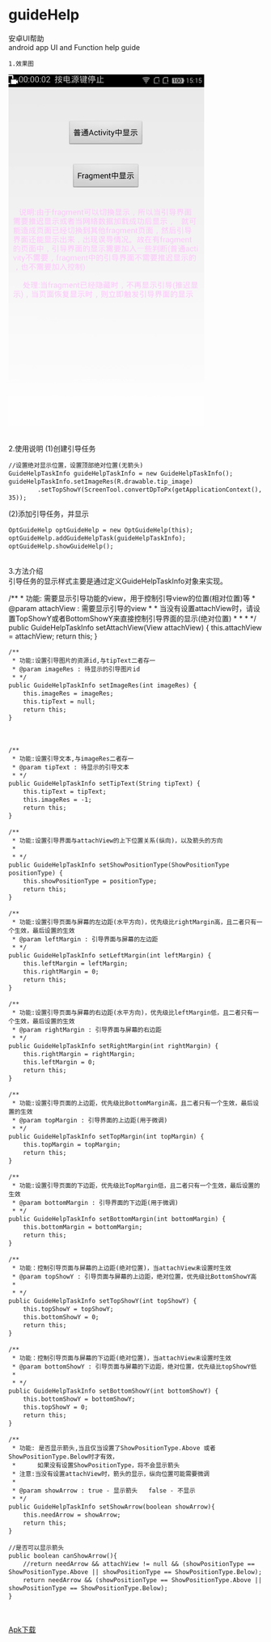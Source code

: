 # guideHelp  
安卓UI帮助  
android app UI and Function help guide  

<!-- (注释掉本行及多行,注释格式1) -->
<!-- 换行用</br>或者行末2空格加回车 -->

`1.效果图`

<!-- ![图1](https://github.com/AndBird/guideHelp/blob/master/screenImage/Screenshot1.png) 

 ![图2](https://github.com/AndBird/guideHelp/blob/master/screenImage/Screenshot2.png) 
  
 ![图3](https://github.com/AndBird/guideHelp/blob/master/screenImage/Screenshot3.png) 
 
 [图4](https://github.com/AndBird/guideHelp/blob/master/screenImage/Screenshot4.png "logo") -->
 
 ![Gif演示](https://github.com/AndBird/guideHelp/blob/master/screenImage/Animation.gif "Gif演示")
 
 
 </br>
 2.使用说明  
 (1)创建引导任务
  
    //设置绝对显示位置，设置顶部绝对位置(无箭头)
    GuideHelpTaskInfo guideHelpTaskInfo = new GuideHelpTaskInfo();
    guideHelpTaskInfo.setImageRes(R.drawable.tip_image)
            .setTopShowY(ScreenTool.convertDpToPx(getApplicationContext(), 35));

(2)添加引导任务，并显示

    OptGuideHelp optGuideHelp = new OptGuideHelp(this);
    optGuideHelp.addGuideHelpTask(guideHelpTaskInfo);
    optGuideHelp.showGuideHelp();
 

</br> 
3.方法介绍</br>
引导任务的显示样式主要是通过定义GuideHelpTaskInfo对象来实现。

/**
	 * 功能: 需要显示引导功能的view，用于控制引导view的位置(相对位置)等
	 * @param attachView : 需要显示引导的view
	 * 
	 * 当没有设置attachView时，请设置TopShowY或者BottomShowY来直接控制引导界面的显示(绝对位置)
	 * 
	 * 
	 * */
	public GuideHelpTaskInfo setAttachView(View attachView) {
		this.attachView = attachView;
		return this;
	}
	
	/**
	 * 功能:设置引导图片的资源id,与tipText二者存一
	 * @param imageRes : 待显示的引导图片id
	 * */
	public GuideHelpTaskInfo setImageRes(int imageRes) {
		this.imageRes = imageRes;
		this.tipText = null;
		return this;
	}
	
	
	
	/**
	 * 功能:设置引导文本,与imageRes二者存一
	 * @param tipText : 待显示的引导文本
	 * */
	public GuideHelpTaskInfo setTipText(String tipText) {
		this.tipText = tipText;
		this.imageRes = -1;
		return this;
	}

	/**
	 * 功能:设置引导界面与attachView的上下位置关系(纵向)，以及箭头的方向
	 * 
	 * */
	public GuideHelpTaskInfo setShowPositionType(ShowPositionType positionType) {
		this.showPositionType = positionType;
		return this;
	}
	
	/**
	 * 功能:设置引导页面与屏幕的左边距(水平方向)，优先级比rightMargin高，且二者只有一个生效，最后设置的生效
	 * @param leftMargin : 引导界面与屏幕的左边距
	 * */
	public GuideHelpTaskInfo setLeftMargin(int leftMargin) {
		this.leftMargin = leftMargin;
		this.rightMargin = 0;
		return this;
	}
	
	/**
	 * 功能:设置引导页面与屏幕的右边距(水平方向)，优先级比leftMargin低，且二者只有一个生效，最后设置的生效
	 * @param rightMargin : 引导界面与屏幕的右边距
	 * */
	public GuideHelpTaskInfo setRightMargin(int rightMargin) {
		this.rightMargin = rightMargin;
		this.leftMargin = 0;
		return this;
	}
	
	/**
	 * 功能:设置引导页面的上边距，优先级比BottomMargin高，且二者只有一个生效，最后设置的生效
	 * @param topMargin : 引导界面的上边距(用于微调)
	 * */
	public GuideHelpTaskInfo setTopMargin(int topMargin) {
		this.topMargin = topMargin;
		return this;
	}
	
	/**
	 * 功能:设置引导页面的下边距，优先级比TopMargin低，且二者只有一个生效，最后设置的生效
	 * @param bottomMargin : 引导界面的下边距(用于微调)
	 * */
	public GuideHelpTaskInfo setBottomMargin(int bottomMargin) {
		this.bottomMargin = bottomMargin;
		return this;
	}
	
	/**
	 * 功能：控制引导页面与屏幕的上边距(绝对位置)，当attachView未设置时生效
	 * @param topShowY : 引导页面与屏幕的上边距，绝对位置，优先级比BottomShowY高
	 * 
	 * */
	public GuideHelpTaskInfo setTopShowY(int topShowY) {
		this.topShowY = topShowY;
		this.bottomShowY = 0;
		return this;
	}

	/**
	 * 功能：控制引导页面与屏幕的下边距(绝对位置)，当attachView未设置时生效
	 * @param bottomShowY : 引导页面与屏幕的下边距，绝对位置，优先级比topShowY低
	 * 
	 * */
	public GuideHelpTaskInfo setBottomShowY(int bottomShowY) {
		this.bottomShowY = bottomShowY;
		this.topShowY = 0;
		return this;
	}
	
	/**
	 * 功能: 是否显示箭头,当且仅当设置了ShowPositionType.Above 或者ShowPositionType.Below时才有效，
	 * 		如果没有设置ShowPositionType，将不会显示箭头
	 * 注意:当没有设置attachView时，箭头的显示，纵向位置可能需要微调
	 * 
	 * @param showArrow : true - 显示箭头   false - 不显示
	 * */
	public GuideHelpTaskInfo setShowArrow(boolean showArrow){
		this.needArrow = showArrow;
		return this;
	}
	
	//是否可以显示箭头
	public boolean canShowArrow(){
		//return needArrow && attachView != null && (showPositionType == ShowPositionType.Above || showPositionType == ShowPositionType.Below);
		return needArrow && (showPositionType == ShowPositionType.Above || showPositionType == ShowPositionType.Below);
	}

 </br></br>
 [Apk下载](https://github.com/AndBird/guideHelp/blob/master/apk/GuideHelpDemo.apk)
 
